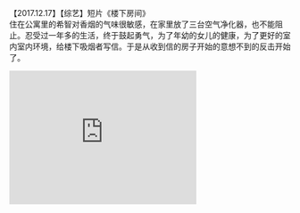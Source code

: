 【2017.12.17】【综艺】短片《楼下房间》     
住在公寓里的希智对香烟的气味很敏感，在家里放了三台空气净化器，也不能阻止。忍受过一年多的生活，终于鼓起勇气，为了年幼的女儿的健康，为了更好的室内室内环境，给楼下吸烟者写信。于是从收到信的房子开始的意想不到的反击开始了。      
<div class="embed-container">
  <iframe
      src="https://video.h5.weibo.cn/1034:4345122993976230/4345123725314361"
      width="335"
      height="240"
      frameborder="0"
      allowfullscreen="">
  </iframe>
</div>

